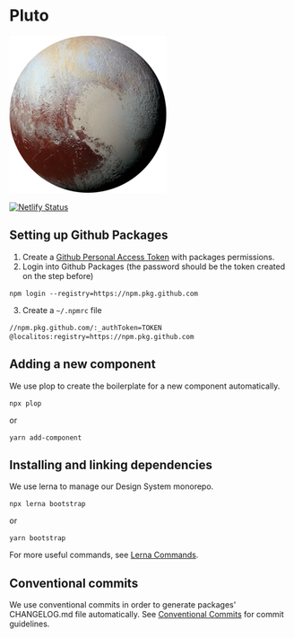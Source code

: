 # Pluto
![Pluto](https://github.com/Localitos/pluto/blob/main/public/pluto.webp?raw=true)


[![Netlify Status](https://api.netlify.com/api/v1/badges/b05a949c-18c2-42e3-84e1-9c4779b7ccb3/deploy-status)](https://app.netlify.com/sites/pluto-design-system/deploys)

## Setting up Github Packages
1. Create a [Github Personal Access Token](https://docs.github.com/en/authentication/keeping-your-account-and-data-secure/creating-a-personal-access-token) with packages permissions.
2. Login into Github Packages (the password should be the token created on the step before)

```
npm login --registry=https://npm.pkg.github.com
```

3. Create a `~/.npmrc` file

```
//npm.pkg.github.com/:_authToken=TOKEN
@localitos:registry=https://npm.pkg.github.com
```

## Adding a new component
We use plop to create the boilerplate for a new component automatically.

```
npx plop
```

or 

```
yarn add-component
```

## Installing and linking dependencies
We use lerna to manage our Design System monorepo. 

```
npx lerna bootstrap
```

or 

```
yarn bootstrap
```

For more useful commands, see [Lerna Commands](https://lerna.js.org/docs/api-reference/commands).



## Conventional commits
We use conventional commits in order to generate packages' CHANGELOG.md file automatically.
See [Conventional Commits](https://conventionalcommits.org) for commit guidelines.

